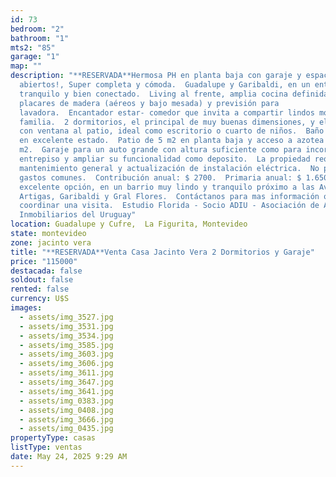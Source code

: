```yaml
---
id: 73
bedroom: "2"
bathroom: "1"
mts2: "85"
garage: "1"
map: ""
description: "**RESERVADA**Hermosa PH en planta baja con garaje y espacios
  abiertos!, Super completa y cómoda.  Guadalupe y Garibaldi, en un entorno
  tranquilo y bien conectado.  Living al frente, amplia cocina definida con
  placares de madera (aéreos y bajo mesada) y previsión para
  lavadora.  Encantador estar- comedor que invita a compartir lindos momentos en
  familia.  2 dormitorios, el principal de muy buenas dimensiones, y el segundo
  con ventana al patio, ideal como escritorio o cuarto de niños.  Baño completo
  en excelente estado.  Patio de 5 m2 en planta baja y acceso a azotea de 14
  m2.  Garaje para un auto grande con altura suficiente como para incorporar un
  entrepiso y ampliar su funcionalidad como deposito.  La propiedad requiere
  mantenimiento general y actualización de instalación eléctrica.  No paga
  gastos comunes.  Contribución anual: $ 2700.  Primaria anual: $ 1.650  Es una
  excelente opción, en un barrio muy lindo y tranquilo próximo a las Avenidas Br
  Artigas, Garibaldi y Gral Flores.  Contáctanos para mas información o para
  coordinar una visita.  Estudio Florida - Socio ADIU - Asociación de Agentes
  Inmobiliarios del Uruguay"
location: Guadalupe y Cufre,  La Figurita, Montevideo
state: montevideo
zone: jacinto vera
title: "**RESERVADA**Venta Casa Jacinto Vera 2 Dormitorios y Garaje"
price: "115000"
destacada: false
soldout: false
rented: false
currency: U$S
images:
  - assets/img_3527.jpg
  - assets/img_3531.jpg
  - assets/img_3534.jpg
  - assets/img_3585.jpg
  - assets/img_3603.jpg
  - assets/img_3606.jpg
  - assets/img_3611.jpg
  - assets/img_3647.jpg
  - assets/img_3641.jpg
  - assets/img_0383.jpg
  - assets/img_0408.jpg
  - assets/img_3666.jpg
  - assets/img_0435.jpg
propertyType: casas
listType: ventas
date: May 24, 2025 9:29 AM
---
```

